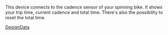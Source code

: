 This device connects to the cadence sensor of your spinning bike.
It shows your trip time, current cadence and total time.
There's also the possibility to reset the total time.

[DesignData](DesignData.md)